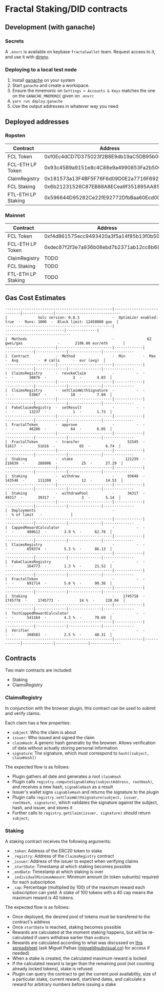 # Fractal Staking/DID contracts

## Development (with ganache)

### Secrets

A `.envrc` is available on keybase `fractalwallet` team. Request access to it,
and use it with [direnv](https://direnv.net/).

### Deploying to a local test node

1. Install [ganache](https://www.trufflesuite.com/ganache) on your system
2. Start `ganache` and create a workspace.
3. Ensure the mnemonic on `Settings > Accounts & Keys` matches the one on the
   `GANACHE_MNEMONIC` given on `.envrc`
4. `yarn run deploy:ganache`
5. Use the output addresses in whatever way you need

## Deployed addresses

### Ropsten

| Contract           | Address                                    |
| ------------------ | ------------------------------------------ |
| FCL Token          | 0xf0Ec4dCD7D375023f2B8E9db19aC5DB95b06a06A |
| FCL-ETH LP Token   | 0x93c45B9a9151e8c4C88e9a4990853Fa2b500C07c |
| ClaimRegistry      | 0x181573a13F4BF5F76F6d09D0E2a7716F6929993A |
| FCL Staking        | 0x6b21231526C87EB88A8ECea9f351895AA85dcB84 |
| FTL-ETH LP Staking | 0x596644D95282Ce22fE92772DfbBaa60Ecd0018e9 |

### Mainnet

| Contract           | Address                                    |
| ------------------ | ------------------------------------------ |
| FCL Token          | 0xf4d861575ecc9493420a3f5a14f85b13f0b50eb3 |
| FCL-ETH LP Token   | 0xdec87f2f3e7a936b08ebd7b2371ab12cc8b68340 |
| ClaimRegistry      | TODO                                       |
| FCL Staking        | TODO                                       |
| FTL-ETH LP Staking | TODO                                       |

## Gas Cost Estimates

```
·------------------------------------------------|---------------------------|--------------|-----------------------------·
|              Solc version: 0.8.3               ·  Optimizer enabled: true  ·  Runs: 1000  ·  Block limit: 12450000 gas  │
·················································|···························|··············|······························
|  Methods                                       ·               62 gwei/gas                ·       2106.86 eur/eth       │
·······················|·························|·············|·············|··············|···············|··············
|  Contract            ·  Method                 ·  Min        ·  Max        ·  Avg         ·  # calls      ·  eur (avg)  │
·······················|·························|·············|·············|··············|···············|··············
|  ClaimsRegistry      ·  revokeClaim            ·          -  ·          -  ·       30876  ·            3  ·       4.03  │
·······················|·························|·············|·············|··············|···············|··············
|  ClaimsRegistry      ·  setClaimWithSignature  ·          -  ·          -  ·       53867  ·           10  ·       7.04  │
·······················|·························|·············|·············|··············|···············|··············
|  FakeClaimsRegistry  ·  setResult              ·          -  ·          -  ·       13237  ·            1  ·       1.73  │
·······················|·························|·············|·············|··············|···············|··············
|  FractalToken        ·  approve                ·          -  ·          -  ·       46286  ·           64  ·       6.05  │
·······················|·························|·············|·············|··············|···············|··············
|  FractalToken        ·  transfer               ·      51545  ·      51617  ·       51616  ·           65  ·       6.74  │
·······················|·························|·············|·············|··············|···············|··············
|  Staking             ·  stake                  ·     121239  ·     216839  ·      208906  ·           25  ·      27.29  │
·······················|·························|·············|·············|··············|···············|··············
|  Staking             ·  withdraw               ·      93648  ·     143548  ·      111208  ·           12  ·      14.53  │
·······················|·························|·············|·············|··············|···············|··············
|  Staking             ·  withdrawPool           ·      34317  ·      49317  ·       39317  ·            3  ·       5.14  │
·······················|·························|·············|·············|··············|···············|··············
|  Deployments                                   ·                                          ·  % of limit   ·             │
·················································|·············|·············|··············|···············|··············
|  CappedRewardCalculator                        ·          -  ·          -  ·      480612  ·        3.9 %  ·      62.78  │
·················································|·············|·············|··············|···············|··············
|  ClaimsRegistry                                ·          -  ·          -  ·      659374  ·        5.3 %  ·      86.13  │
·················································|·············|·············|··············|···············|··············
|  FakeClaimsRegistry                            ·          -  ·          -  ·      164773  ·        1.3 %  ·      21.52  │
·················································|·············|·············|··············|···············|··············
|  FractalToken                                  ·          -  ·          -  ·      691714  ·        5.6 %  ·      90.36  │
·················································|·············|·············|··············|···············|··············
|  Staking                                       ·    1745718  ·    1745778  ·     1745773  ·         14 %  ·     228.04  │
·················································|·············|·············|··············|···············|··············
|  TestCappedRewardCalculator                    ·          -  ·          -  ·      541164  ·        4.3 %  ·      70.69  │
·················································|·············|·············|··············|···············|··············
|  Verifier                                      ·          -  ·          -  ·      308583  ·        2.5 %  ·      40.31  │
·------------------------------------------------|-------------|-------------|--------------|---------------|-------------·
```

## Contracts

Two main contracts are included:
* Staking
* ClaimsRegistry

### ClaimsRegistry

In conjunction with the browser plugin, this contract can be used to submit and
verify claims.

Each claim has a few properties:
* `subject`: Who the claim is about
* `issuer`: Who issued and signed the claim
* `claimHash`: A generic hash generatic by the browser. Allows verification of
    data without actually storing personal information
* `signature`: The signature, which must correspond to `hash([subject, claimHash])`

The expected flow is as follows:
* Plugin gathers all date and generates a root `claimHash`
* Plugin calls `registry.computeSignableKey(subjectAddress, rootHash)`, and
    receives a new hash, `signableHash` as a result
* Issuer's wallet signs `signableHash` and returns the signature to the plugin
* Plugin calls `registry.setClaimWithSignature(subject, issuer, rootHash,
    signature)`, which validates the signature against the subject, hash, and
    issuer, and stores it
* Further calls to `registry.getClaim(issuer, signature)` should return `subject`;


### Staking

A staking contract receives the following arguments:
* `_token`: Address of the ERC20 token to stake
* `_registry`: Address of the `ClaimsRegistry` contract
* `_issuer`: Address of the issuer to expect when verifying claims
* `_startDate`: Timestamp at which staking becomes possible
* `_endDate`: Timestamp at which staking is over
* `_individualMinimumAmount`: Minimum amount (in token subunits) required for each subscription
* `_cap`: Percentage (multiplied by 100) of the maximum reward each subscription can yield. A stake of 100 tokens with a 40 cap means the maximum reward is 40 tokens.

The expected flow is as follows:
* Once deployed, the desired pool of tokens must be transfered to the contract's
    address
* Once `startDate` is reached, staking becomes possible
* Rewards are calculated at the moment staking happens, but will be
    re-calculated if users withdraw earlier than `endDate`
* Rewards are calculated according to what was discussed on [this spreadsheet](https://docs.google.com/spreadsheets/d/1SgW1LuTldfKEVkbrpkI_7pcIUDeacjRYHsuJTkXOGJE/edit#gid=2055588626) (ask Miguel Palhas (miguel@subvisual.co) for access if needed)
* When a stake is created, the calculated maximum reward is locked
* If the calculated reward is larger than the remaining pool (not counting
    already locked tokens), stake is refused
* Plugin can query the contract to get the current pool availability, size of
    a particular stake, current reward, start/end dates, and calculate a reward
    for arbitrary numbers before issuing a stake
